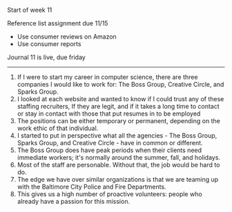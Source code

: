 Start of week 11
 
Reference list assignment due 11/15

- Use consumer reviews on Amazon
- Use consumer reports
 
Journal 11 is live, due friday
 
-------------------------------------------------------------------------------------------------------------------------------
 
1. If I were to start my career in computer science, there are three companies I would like to work for: The Boss Group, Creative Circle, and Sparks Group.
2. I looked at each website and wanted to know if I could trust any of these staffing recruiters, If they are legit, and if it takes a long time to contact or stay in contact with those that put resumes in to be employed
3. The positions can be either temporary or permanent, depending on the work ethic of that individual.
4. I started to put in perspective what all the agencies - The Boss Group, Sparks Group, and Creative Circle - have in common or different.
5. The Boss Group does have peak periods when their clients need immediate workers; it's normally around the summer, fall, and holidays.
6. Most of the staff are personable. Without that, the job would be hard to do.
7. The edge we have over similar organizations is that we are teaming up with the Baltimore City Police and Fire Departments.
8. This gives us a high number of proactive volunteers: people who already have a passion for this mission.